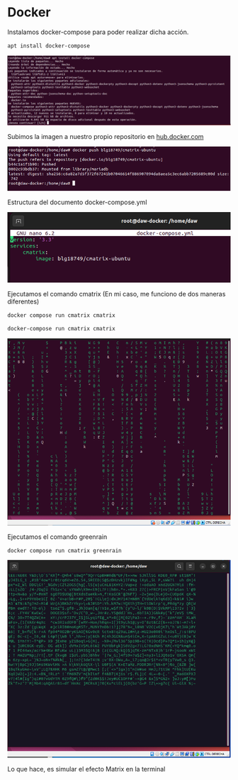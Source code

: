 # Docker

Instalamos docker-compose para poder realizar dicha acción.

```bash
apt install docker-compose
```

![](assets/captura1.png)

Subimos la imagen a nuestro propio repositorio en [hub.docker.com]()

![](assets/captura2.png)

Estructura del documento docker-compose.yml

![](assets/captura3.png)

Ejecutamos el comando cmatrix (En mi caso, me funciono de dos maneras diferentes)

```bash
docker compose run cmatrix cmatrix
```

```bash
docker-compose run cmatrix cmatrix
```

![](assets/captura4.png)

Ejecutamos el comando greenrain

```bash
docker compose run cmatrix greenrain
```

![](assets/captura5.png)

Lo que hace, es simular el efecto Matrix en la terminal